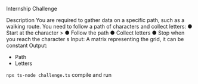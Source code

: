 Internship Challenge

Description
You are required to gather data on a specific path, such as a walking route. You need to follow a
path of characters and collect letters:
● Start at the character >
● Follow the path
● Collect letters
● Stop when you reach the character s
Input: A matrix representing the grid, it can be constant
Output:
- Path
- Letters


`npx ts-node challenge.ts` compile and run
